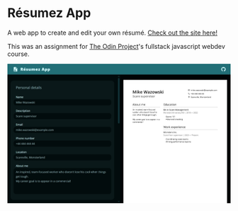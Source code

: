 # Résumez App

A web app to create and edit your own résumé. [Check out the site here!](https://reesumez.netlify.app/)

This was an assignment for [The Odin Project](https://www.theodinproject.com/lessons/node-path-react-new-cv-application)'s fullstack javascript webdev course.

![Résumé editor](./src/assets/images/app-preview.jpg)
